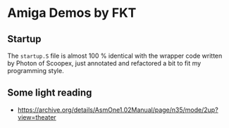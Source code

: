 # Amiga Demos by FKT

## Startup

The `startup.S` file is almost 100 % identical with the wrapper code written by Photon of Scoopex, just annotated and refactored a bit to fit my programming style.

## Some light reading

 - https://archive.org/details/AsmOne1.02Manual/page/n35/mode/2up?view=theater
